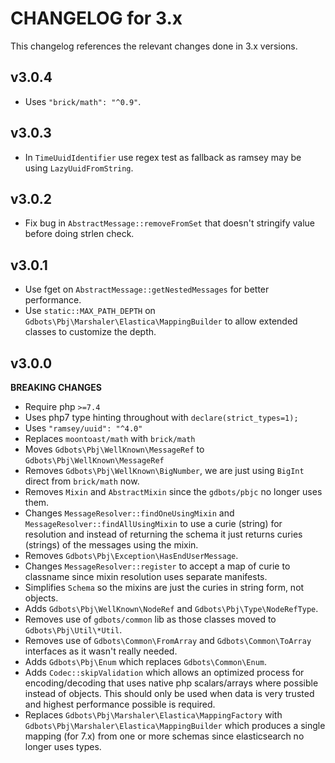# CHANGELOG for 3.x
This changelog references the relevant changes done in 3.x versions.


## v3.0.4
* Uses `"brick/math": "^0.9"`.


## v3.0.3
* In `TimeUuidIdentifier` use regex test as fallback as ramsey may be using `LazyUuidFromString`.


## v3.0.2
* Fix bug in `AbstractMessage::removeFromSet` that doesn't stringify value before doing strlen check.


## v3.0.1
* Use fget on `AbstractMessage::getNestedMessages` for better performance.
* Use `static::MAX_PATH_DEPTH` on `Gdbots\Pbj\Marshaler\Elastica\MappingBuilder` to allow extended classes to customize the depth.


## v3.0.0
__BREAKING CHANGES__

* Require php `>=7.4`
* Uses php7 type hinting throughout with `declare(strict_types=1);`
* Uses `"ramsey/uuid": "^4.0"`
* Replaces `moontoast/math` with `brick/math`
* Moves `Gdbots\Pbj\WellKnown\MessageRef` to `Gdbots\Pbj\WellKnown\MessageRef`
* Removes `Gdbots\Pbj\WellKnown\BigNumber`, we are just using `BigInt` direct from `brick/math` now.
* Removes `Mixin` and `AbstractMixin` since the `gdbots/pbjc` no longer uses them.
* Changes `MessageResolver::findOneUsingMixin` and `MessageResolver::findAllUsingMixin` to use a curie (string) for resolution and instead of returning the schema it just returns curies (strings) of the messages using the mixin.
* Removes `Gdbots\Pbj\Exception\HasEndUserMessage`.
* Changes `MessageResolver::register` to accept a map of curie to classname since mixin resolution uses separate manifests.
* Simplifies `Schema` so the mixins are just the curies in string form, not objects.
* Adds `Gdbots\Pbj\WellKnown\NodeRef` and `Gdbots\Pbj\Type\NodeRefType`.
* Removes use of `gdbots/common` lib as those classes moved to `Gdbots\Pbj\Util\*Util`.
* Removes use of `Gdbots\Common\FromArray` and `Gdbots\Common\ToArray` interfaces as it wasn't really needed.
* Adds `Gdbots\Pbj\Enum` which replaces `Gdbots\Common\Enum`.
* Adds `Codec::skipValidation` which allows an optimized process for encoding/decoding that uses native php scalars/arrays where possible instead of objects. This should only be used when data is very trusted and highest performance possible is required.
* Replaces `Gdbots\Pbj\Marshaler\Elastica\MappingFactory` with `Gdbots\Pbj\Marshaler\Elastica\MappingBuilder` which produces a single mapping (for 7.x) from one or more schemas since elasticsearch no longer uses types.
